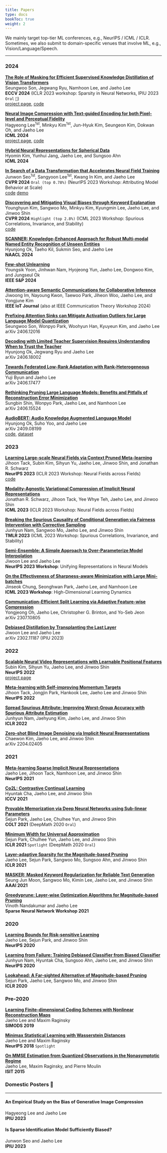 ```yaml
---
title: Papers
type: docs
bookToc: true
weight: 2
---
```



We mainly target top-tier ML conferences, e.g., NeurIPS / ICML / ICLR.  
Sometimes, we also submit to domain-specific venues that involve ML, e.g., Vision/Language/Speech.  

---

### **2024**

[**The Role of Masking for Efficient Supervised Knowledge Distillation of Vision Transformers**](https://arxiv.org/abs/2302.10494)  
Seungwoo Son, Jegwang Ryu, Namhoon Lee, and Jaeho Lee  
**ECCV 2024** (ICLR 2023 workshop: Sparsity in Neural Networks, IPIU 2023 `Oral` `🥉`)  
[project page](https://maskedkd.github.io/), [code](https://github.com/effl-lab/MaskedKD)  


[**Neural Image Compression with Text-guided Encoding for both Pixel-level and Perceptual Fidelity**](https://arxiv.org/abs/2403.02944)  
Hagyeong Lee<sup>1st</sup>, Minkyu Kim<sup>1st</sup>, Jun-Hyuk Kim, Seungeon Kim, Dokwan Oh, and Jaeho Lee  
**ICML 2024**  
[project page](https://taco-nic.github.io/), [code](https://github.com/effl-lab/TACO)  

[**Hybrid Neural Representations for Spherical Data**](https://arxiv.org/abs/2402.05965)  
Hyomin Kim, Yunhui Jang, Jaeho Lee, and Sungsoo Ahn  
**ICML 2024**  


[**In Search of a Data Transformation that Accelerates Neural Field Training**](https://arxiv.org/abs/2311.17094)  
Junwon Seo<sup>1st</sup>, Sangyoon Lee<sup>1st</sup>, Kwang In Kim, and Jaeho Lee  
**CVPR 2024** `Oral (top 0.78%)` (NeurIPS 2023 Workshop: Attributing Model Behavior at Scale)  
[code](https://github.com/effl-lab/DT4Neural-Field) [demo](https://huggingface.co/spaces/lyunm1206/Interactive_Loss_Landscapes)


[**Discovering and Mitigating Visual Biases through Keyword Explanation**](https://arxiv.org/abs/2301.11104)  
Younghyun Kim, Sangwoo Mo, Minkyu Kim, Kyungmin Lee, Jaeho Lee, and Jinwoo Shin  
**CVPR 2024** `Highlight (top 2.8%)` (ICML 2023 Workshop: Spurious Correlations, Invariance, and Stability)  
[code](https://github.com/alinlab/b2t)  


[**SCANNER: Knowledge-Enhanced Approach for Robust Multi-modal Named Entity Recognition of Unseen Entities**](https://arxiv.org/abs/2404.01914)  
Hyunjong Ok, Taeho Kil, Sukmin Seo, and Jaeho Lee  
**NAACL 2024**  


[**Few-shot Unlearning**](https://arxiv.org/abs/2205.15567)  
Youngsik Yoon, Jinhwan Nam, Hyojeong Yun, Jaeho Lee, Dongwoo Kim, and Jungseul Ok  
**IEEE S&P 2024**  


[**Attention-aware Semantic Communications for Collaborative Inference**](https://arxiv.org/abs/2404.07217)  
Jiwoong Im, Nayoung Kwon, Taewoo Park, Jiheon Woo, Jaeho Lee, and Yongjune Kim  
**IEEE IoT Journal** (also at IEEE Communication Theory Workshop 2024)  


[**Prefixing Attention Sinks can Mitigate Activation Outliers for Large Language Model Quantization**](https://arxiv.org/abs/2406.12016)  
Seungwoo Son, Wonpyo Park, Woohyun Han, Kyuyeun Kim, and Jaeho Lee  
arXiv 2406.12016  

[**Decoding with Limited Teacher Supervision Requires Understanding When to Trust the Teacher**](https://arxiv.org/abs/2406.18002)  
Hyunjong Ok, Jegwang Ryu and Jaeho Lee  
arXiv 2406.18002  

[**Towards Federated Low-Rank Adaptation with Rank-Heterogeneous Communication**](https://arxiv.org/abs/2406.17477)  
Yuji Byun and Jaeho Lee  
arXiv 2406.17477  

[**Rethinking Pruning Large Language Models: Benefits and Pitfalls of Reconstruction Error Minimization**](https://arxiv.org/abs/2406.15524)  
Sungbin Shin, Wonpyo Park, Jaeho Lee, and Namhoon Lee  
arXiv 2406.15524  

[**AudioBERT: Audio Knowledge Augmented Language Model**](https://arxiv.org/abs/2409.08199)  
Hyunjong Ok, Suho Yoo, and Jaeho Lee  
arXiv 2409.08199  
[code](https://github.com/HJ-Ok/AudioBERT), [dataset](https://github.com/HJ-Ok/AudioBERT/tree/main/dataset)  


### **2023**
[**Learning Large-scale Neural Fields via Context Pruned Meta-learning**](https://arxiv.org/abs/2302.00617)  
Jihoon Tack, Subin Kim, Sihyun Yu, Jaeho Lee, Jinwoo Shin, and Jonathan R. Schwarz  
**NeurIPS 2023** (ICLR 2023 Workshop: Neural Fields across Fields)  
[code](https://github.com/jihoontack/GradNCP)  

[**Modality-Agnostic Variational Compression of Implicit Neural Representations**](https://openreview.net/forum?id=bBXCCSoVQZ)  
Jonathan R. Schwarz, Jihoon Tack, Yee Whye Teh, Jaeho Lee, and Jinwoo Shin  
**ICML 2023** (ICLR 2023 Workshop: Neural Fields across Fields)

[**Breaking the Spurious Causality of Conditional Generation via Fairness Intervention with Corrective Sampling**](https://openreview.net/forum?id=VV4zJwLwI7)  
Junhyun Nam, Sangwoo Mo, Jaeho Lee, and Jinwoo Shin  
**TMLR 2023** (ICML 2023 Workshop: Spurious Correlations, Invariance, and Stability)

[**Semi-Ensemble: A Simple Approach to Over-Parameterize Model Interpolation**](https://unireps.org)  
Jiwoon Lee and Jaeho Lee  
**NeurIPS 2023 Workshop**: Unifying Representations in Neural Models

[**On the Effectiveness of Sharpness-aware Minimization with Large Mini-batches**](https://icml.cc/virtual/2023/25899)  
Jinseok Chung, Seonghwan Park, Jaeho Lee, and Namhoon Lee  
**ICML 2023 Workshop**: High-Dimensional Learning Dynamics

[**Communication-Efficient Split Learning via Adaptive Feature-wise Compression**](https://arxiv.org/abs/2307.10805)  
Yongjeong Oh, Jaeho Lee, Christopher G. Brinton, and Yo-Seb Jeon  
arXiv 2307.10805

[**Debiased Distillation by Transplanting the Last Layer**](https://arxiv.org/abs/2302.11187)  
Jiwoon Lee and Jaeho Lee  
arXiv 2302.11187 (IPIU 2023)


### **2022**

[**Scalable Neural Video Representations with Learnable Positional Features**](https://openreview.net/forum?id=OxfI-3i5M8g)  
Subin Kim, Sihyun Yu, Jaeho Lee, and Jinwoo Shin  
**NeurIPS 2022**   
[project page](https://subin-kim-cv.github.io/NVP/)

[**Meta-learning with Self-improving Momentum Targets**](https://openreview.net/forum?id=FCNMbF_TsKm)  
Jihoon Tack, Jongjin Park, Hankook Lee, Jaeho Lee and Jinwoo Shin  
**NeurIPS 2022**

[**Spread Spurious Attribute: Improving Worst-Group Accuracy with Spurious Attribute Estimation**](https://openreview.net/forum?id=_F9xpOrqyX9)  
Junhyun Nam, Jaehyung Kim, Jaeho Lee, and Jinwoo Shin  
**ICLR 2022**

[**Zero-shot Blind Image Denoising via Implicit Neural Representations**](https://arxiv.org/abs/2204.02405)  
Chaewon Kim, Jaeho Lee, and Jinwoo Shin  
arXiv 2204.02405


### **2021**

[**Meta-learning Sparse Implicit Neural Representations**](https://openreview.net/forum?id=Tn0PnRY877g)  
Jaeho Lee, Jihoon Tack, Namhoon Lee, and Jinwoo Shin  
**NeurIPS 2021**

[**Co2L: Contrastive Continual Learning**](https://openaccess.thecvf.com/content/ICCV2021/html/Cha_Co2L_Contrastive_Continual_Learning_ICCV_2021_paper.html)  
Hyuntak Cha, Jaeho Lee, and Jinwoo Shin  
**ICCV 2021**

[**Provable Memorization via Deep Neural Networks using Sub-linear Parameters**](https://proceedings.mlr.press/v134/park21a.html)  
Sejun Park, Jaeho Lee, Chulhee Yun, and Jinwoo Shin  
**COLT 2021** (DeepMath 2020 `Oral`)

[**Minimum Width for Universal Approximation**](https://openreview.net/forum?id=O-XJwyoIF-k)  
Sejun Park, Chulhee Yun, Jaeho Lee, and Jinwoo Shin  
**ICLR 2021** `Spotlight` (DeepMath 2020 `Oral`)

[**Layer-adaptive Sparsity for the Magnitude-based Pruning**](https://openreview.net/forum?id=H6ATjJ0TKdf)  
Jaeho Lee, Sejun Park, Sangwoo Mo, Sungsoo Ahn, and Jinwoo Shin  
**ICLR 2021**

[**MASKER: Masked Keyword Regularization for Reliable Text Generation**](https://ojs.aaai.org/index.php/AAAI/article/view/17601)  
Seung Jun Moon, Sangwoo Mo, Kimin Lee, Jaeho Lee, and Jinwoo Shin  
**AAAI 2021**

[**Greedyprune: Layer-wise Optimization Algorithms for Magnitude-based Pruning**](https://sites.google.com/view/sparsity-workshop-2021/accepted-papers)  
Vinoth Nandakumar and Jaeho Lee  
**Sparse Neural Network Workshop 2021**

### **2020**

[**Learning Bounds for Risk-sensitive Learning**](https://proceedings.neurips.cc/paper/2020/hash/9f60ab2b55468f104055b16df8f69e81-Abstract.html)  
Jaeho Lee, Sejun Park, and Jinwoo Shin  
**NeurIPS 2020**

[**Learning from Failure: Training Debiased Classifier from Biased Classifier**](https://papers.nips.cc/paper_files/paper/2020/hash/eddc3427c5d77843c2253f1e799fe933-Abstract.html)  
Junhyun Nam, Hyuntak Cha, Sungsoo Ahn, Jaeho Lee, and Jinwoo Shin  
**NeurIPS 2020**

[**Lookahead: A Far-sighted Alternative of Magnitude-based Pruning**](https://openreview.net/forum?id=ryl3ygHYDB)  
Sejun Park, Jaeho Lee, Sangwoo Mo, and Jinwoo Shin  
**ICLR 2020**

### **Pre-2020**

[**Learning Finite-dimensional Coding Schemes with Nonlinear Reconstruction Maps**](https://epubs.siam.org/doi/10.1137/18M1234461)  
Jaeho Lee and Maxim Raginsky  
**SIMODS 2019**

[**Minimax Statistical Learning with Wasserstein Distances**](https://papers.nips.cc/paper_files/paper/2018/hash/ea8fcd92d59581717e06eb187f10666d-Abstract.html)  
Jaeho Lee and Maxim Raginsky  
**NeurIPS 2018** `Spotlight`

[**On MMSE Estimation from Quantized Observations in the Nonasymptotic Regime**](https://ieeexplore.ieee.org/document/7282992)  
Jaeho Lee, Maxim Raginsky, and Pierre Moulin  
**ISIT 2015**


### **Domestic Posters 🐯**

---

#### **An Empirical Study on the Bias of Generative Image Compression**  
Hagyeong Lee and Jaeho Lee  
**IPIU 2023**

#### **Is Sparse Identification Model Sufficiently Biased?**  
Junwon Seo and Jaeho Lee  
**IPIU 2023**
